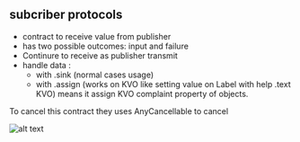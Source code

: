 
## subcriber protocols

- contract to receive value from publisher 
- has two possible outcomes: input and failure 
- Continure to receive as publisher transmit
- handle data :
    - with  .sink (normal cases usage)
    - with .assign (works on KVO like setting value on Label with help .text KVO) means it assign KVO complaint property of objects.

To cancel this contract they uses AnyCancellable to cancel 


![alt text](/images/image.png)
